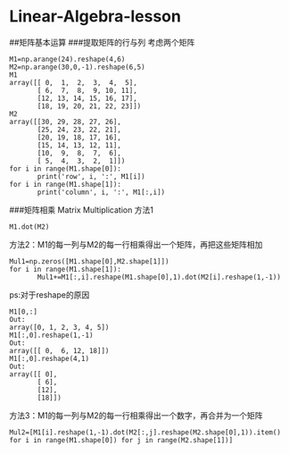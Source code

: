 # Linear-Algebra-lesson
##矩阵基本运算
###提取矩阵的行与列
考虑两个矩阵
```
M1=np.arange(24).reshape(4,6)
M2=np.arange(30,0,-1).reshape(6,5)
M1
array([[ 0,  1,  2,  3,  4,  5],
       [ 6,  7,  8,  9, 10, 11],
       [12, 13, 14, 15, 16, 17],
       [18, 19, 20, 21, 22, 23]])
M2
array([[30, 29, 28, 27, 26],
       [25, 24, 23, 22, 21],
       [20, 19, 18, 17, 16],
       [15, 14, 13, 12, 11],
       [10,  9,  8,  7,  6],
       [ 5,  4,  3,  2,  1]])
for i in range(M1.shape[0]):
       print('row', i, ':', M1[i])
for i in range(M1.shape[1]):
       print('column', i, ':', M1[:,i])
```
###矩阵相乘 Matrix Multiplication
方法1
```
M1.dot(M2)
```
方法2：M1的每一列与M2的每一行相乘得出一个矩阵，再把这些矩阵相加
```
Mul1=np.zeros([M1.shape[0],M2.shape[1]])
for i in range(M1.shape[1]):
       Mul1+=M1[:,i].reshape(M1.shape[0],1).dot(M2[i].reshape(1,-1))
```
ps:对于reshape的原因
```
M1[0,:]
Out: 
array([0, 1, 2, 3, 4, 5])
M1[:,0].reshape(1,-1)
Out: 
array([[ 0,  6, 12, 18]])
M1[:,0].reshape(4,1)
Out: 
array([[ 0],
       [ 6],
       [12],
       [18]])
```
方法3：M1的每一列与M2的每一行相乘得出一个数字，再合并为一个矩阵
```
Mul2=[M1[i].reshape(1,-1).dot(M2[:,j].reshape(M2.shape[0],1)).item() for i in range(M1.shape[0]) for j in range(M2.shape[1])]
```
